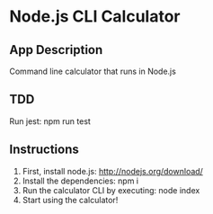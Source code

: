 # Node.js CLI Calculator 

## App Description
Command line calculator that runs in Node.js

## TDD

Run jest: npm run test

## Instructions

1. First, install node.js: http://nodejs.org/download/
2. Install the dependencies: npm i
2. Run the calculator CLI by executing: node index
3. Start using the calculator!



